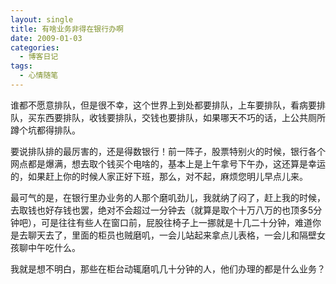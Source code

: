 ```yaml
---
layout: single
title: 有啥业务非得在银行办啊
date: 2009-01-03
categories:
  - 博客日记
tags:
  - 心情随笔
---
```


谁都不愿意排队，但是很不幸，这个世界上到处都要排队，上车要排队，看病要排队，买东西要排队，收钱要排队，交钱也要排队，如果哪天不巧的话，上公共厕所蹲个坑都得排队。

要说排队排的最厉害的，还是得数银行！前一阵子，股票特别火的时候，银行各个网点都是爆满，想去取个钱买个电啥的，基本上是上午拿号下午办，这还算是幸运的，如果赶上你的时候人家正好下班，那么，对不起，麻烦您明儿早点儿来。

最可气的是，在银行里办业务的人那个磨叽劲儿，我就纳了闷了，赶上我的时候，去取钱也好存钱也罢，绝对不会超过一分钟去（就算是取个十万八万的也顶多5分钟吧），可是往往有些人在窗口前，屁股往椅子上一挪就是十几二十分钟，难道你是去聊天去了，里面的柜员也贼磨叽，一会儿站起来拿点儿表格，一会儿和隔壁女孩聊中午吃什么。

我就是想不明白，那些在柜台动辄磨叽几十分钟的人，他们办理的都是什么业务？
